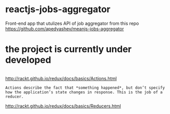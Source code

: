 # reactjs-jobs-aggregator
Front-end app that utulizes API of job aggregator from this repo https://github.com/apedyashev/meanjs-jobs-aggregator

the project is currently under developed
========================================

```Actions are payloads of information that send data from your application to your store. They are the only source of information for the store. You send them to the store using store.dispatch().
```
http://rackt.github.io/redux/docs/basics/Actions.html

```
Actions describe the fact that *something happened*, but don’t specify how the application’s state changes in response. This is the job of a reducer.
```
http://rackt.github.io/redux/docs/basics/Reducers.html

